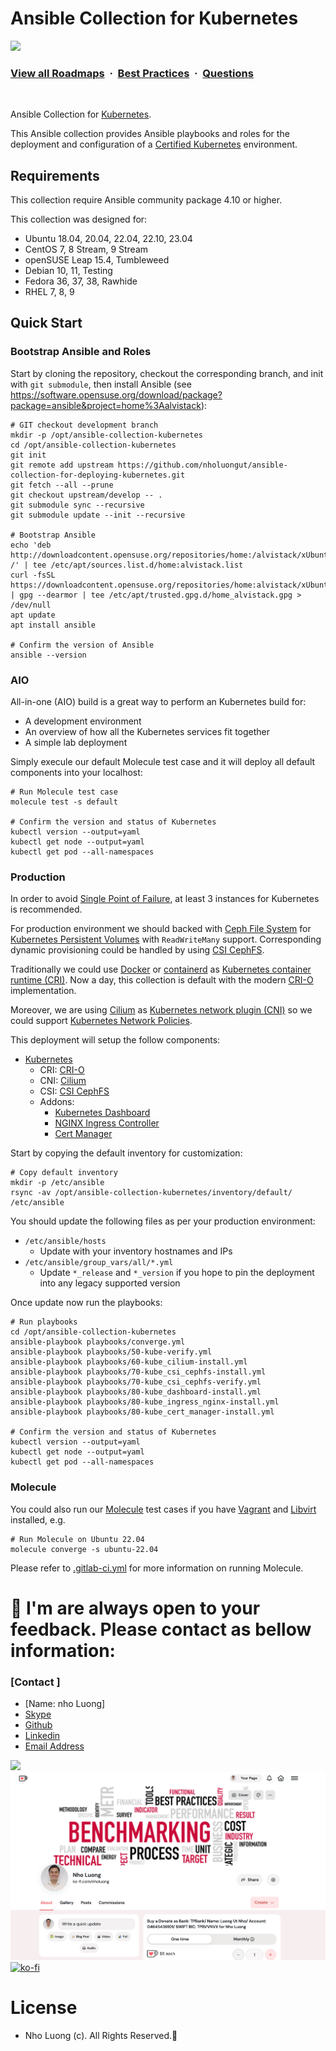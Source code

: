 # Ansible Collection for Kubernetes

![](https://i.imgur.com/waxVImv.png)
### [View all Roadmaps](https://github.com/nholuongut/all-roadmaps) &nbsp;&middot;&nbsp; [Best Practices](https://github.com/nholuongut/all-roadmaps/blob/main/public/best-practices/) &nbsp;&middot;&nbsp; [Questions](https://www.linkedin.com/in/nholuong/)
<br/>

Ansible Collection for [Kubernetes](https://github.com/kubernetes/kubernetes).

This Ansible collection provides Ansible playbooks and roles for the deployment and configuration of a [Certified Kubernetes](https://www.cncf.io/certification/software-conformance/) environment.

## Requirements

This collection require Ansible community package 4.10 or higher.

This collection was designed for:

-   Ubuntu 18.04, 20.04, 22.04, 22.10, 23.04
-   CentOS 7, 8 Stream, 9 Stream
-   openSUSE Leap 15.4, Tumbleweed
-   Debian 10, 11, Testing
-   Fedora 36, 37, 38, Rawhide
-   RHEL 7, 8, 9

## Quick Start

### Bootstrap Ansible and Roles

Start by cloning the repository, checkout the corresponding branch, and init with `git submodule`, then install Ansible (see <https://software.opensuse.org/download/package?package=ansible&project=home%3Aalvistack>):

    # GIT checkout development branch
    mkdir -p /opt/ansible-collection-kubernetes
    cd /opt/ansible-collection-kubernetes
    git init
    git remote add upstream https://github.com/nholuongut/ansible-collection-for-deploying-kubernetes.git
    git fetch --all --prune
    git checkout upstream/develop -- .
    git submodule sync --recursive
    git submodule update --init --recursive

    # Bootstrap Ansible
    echo 'deb http://downloadcontent.opensuse.org/repositories/home:/alvistack/xUbuntu_22.04/ /' | tee /etc/apt/sources.list.d/home:alvistack.list
    curl -fsSL https://downloadcontent.opensuse.org/repositories/home:alvistack/xUbuntu_22.04/Release.key | gpg --dearmor | tee /etc/apt/trusted.gpg.d/home_alvistack.gpg > /dev/null
    apt update
    apt install ansible

    # Confirm the version of Ansible
    ansible --version

### AIO

All-in-one (AIO) build is a great way to perform an Kubernetes build for:

-   A development environment
-   An overview of how all the Kubernetes services fit together
-   A simple lab deployment

Simply execule our default Molecule test case and it will deploy all default components into your localhost:

    # Run Molecule test case
    molecule test -s default

    # Confirm the version and status of Kubernetes
    kubectl version --output=yaml
    kubectl get node --output=yaml
    kubectl get pod --all-namespaces

### Production

In order to avoid [Single Point of Failure](https://en.wikipedia.org/wiki/Single_point_of_failure), at least 3 instances for Kubernetes is recommended.

For production environment we should backed with [Ceph File System](https://docs.ceph.com/docs/master/cephfs/) for [Kubernetes Persistent Volumes](https://kubernetes.io/docs/concepts/storage/persistent-volumes/) with `ReadWriteMany` support. Corresponding dynamic provisioning could be handled by using [CSI CephFS](https://github.com/ceph/ceph-csi).

Traditionally we could use [Docker](https://kubernetes.io/docs/setup/production-environment/container-runtimes/#docker) or [containerd](https://kubernetes.io/docs/setup/production-environment/container-runtimes/#containerd) as [Kubernetes container runtime (CRI)](https://kubernetes.io/blog/2016/12/container-runtime-interface-cri-in-kubernetes/). Now a day, this collection is default with the modern [CRI-O](https://kubernetes.io/docs/setup/production-environment/container-runtimes/#cri-o) implementation.

Moreover, we are using [Cilium](https://cilium.io/) as [Kubernetes network plugin (CNI)](https://kubernetes.io/docs/concepts/extend-kubernetes/compute-storage-net/network-plugins/) so we could support [Kubernetes Network Policies](https://kubernetes.io/docs/concepts/services-networking/network-policies/).

This deployment will setup the follow components:

-   [Kubernetes](https://kubernetes.io/)
    -   CRI: [CRI-O](https://github.com/cri-o/cri-o)
    -   CNI: [Cilium](https://github.com/cilium/cilium)
    -   CSI: [CSI CephFS](https://github.com/ceph/ceph-csi)
    -   Addons:
        -   [Kubernetes Dashboard](https://github.com/kubernetes/dashboard)
        -   [NGINX Ingress Controller](https://github.com/kubernetes/ingress-nginx)
        -   [Cert Manager](https://github.com/jetstack/cert-manager)

Start by copying the default inventory for customization:

    # Copy default inventory
    mkdir -p /etc/ansible
    rsync -av /opt/ansible-collection-kubernetes/inventory/default/ /etc/ansible

You should update the following files as per your production environment:

-   `/etc/ansible/hosts`
    -   Update with your inventory hostnames and IPs
-   `/etc/ansible/group_vars/all/*.yml`
    -   Update `*_release` and `*_version` if you hope to pin the deployment into any legacy supported version

Once update now run the playbooks:

    # Run playbooks
    cd /opt/ansible-collection-kubernetes
    ansible-playbook playbooks/converge.yml
    ansible-playbook playbooks/50-kube-verify.yml
    ansible-playbook playbooks/60-kube_cilium-install.yml
    ansible-playbook playbooks/70-kube_csi_cephfs-install.yml
    ansible-playbook playbooks/70-kube_csi_cephfs-verify.yml
    ansible-playbook playbooks/80-kube_dashboard-install.yml
    ansible-playbook playbooks/80-kube_ingress_nginx-install.yml
    ansible-playbook playbooks/80-kube_cert_manager-install.yml

    # Confirm the version and status of Kubernetes
    kubectl version --output=yaml
    kubectl get node --output=yaml
    kubectl get pod --all-namespaces

### Molecule

You could also run our [Molecule](https://molecule.readthedocs.io/en/stable/) test cases if you have [Vagrant](https://www.vagrantup.com/) and [Libvirt](https://libvirt.org/) installed, e.g.

    # Run Molecule on Ubuntu 22.04
    molecule converge -s ubuntu-22.04

Please refer to [.gitlab-ci.yml](.gitlab-ci.yml) for more information on running Molecule.

# 🚀 I'm are always open to your feedback.  Please contact as bellow information:
### [Contact ]
* [Name: nho Luong]
* [Skype](luongutnho_skype)
* [Github](https://github.com/nholuongut/)
* [Linkedin](https://www.linkedin.com/in/nholuong/)
* [Email Address](luongutnho@hotmail.com)

![](https://i.imgur.com/waxVImv.png)
![](Donate.png)
[![ko-fi](https://ko-fi.com/img/githubbutton_sm.svg)](https://ko-fi.com/nholuong)

# License
* Nho Luong (c). All Rights Reserved.🌟
